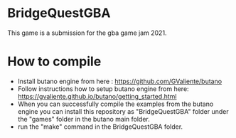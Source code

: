 # BridgeQuestGBA
This game is a submission for the gba game jam 2021.

# How to compile

- Install butano engine from here : https://github.com/GValiente/butano
- Follow instructions how to setup butano engine from here: https://gvaliente.github.io/butano/getting_started.html
- When you can successfully compile the examples from the butano engine you can install this repository as "BridgeQuestGBA" folder under the "games" folder in the butano main folder.
- run the "make" command in the BridgeQuestGBA folder.

